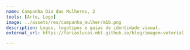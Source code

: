 ```yaml
---
name: Campanha Dia das Mulheres, 2
tools: [Arte, Logo]
image: ../assets/res/campanha_mulher/m1b.png
description: Logos, logotipos e guias de identidade visual.
external_url: https://fariaslucas-mkt.github.io/blog/imagem-vetorial

---
```

